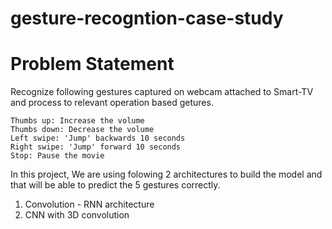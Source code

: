 # gesture-recogntion-case-study
Problem Statement
====================
Recognize following gestures captured on webcam attached to Smart-TV and process to relevant operation based getures.

    Thumbs up: Increase the volume
    Thumbs down: Decrease the volume
    Left swipe: 'Jump' backwards 10 seconds
    Right swipe: 'Jump' forward 10 seconds
    Stop: Pause the movie
    
In this  project, We are using folowing 2 architectures to build the model and that will be able to predict the 5 gestures correctly.

  1. Convolution - RNN architecture
  2. CNN with 3D convolution
